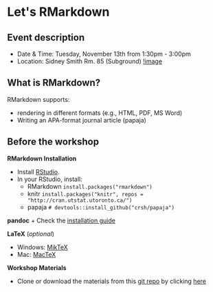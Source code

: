 # Let's RMarkdown

## Event description
* Date & Time: Tuesday, November 13th from 1:30pm - 3:00pm
* Location: Sidney Smith Rm. 85 (Subground)
[!image](https://github.com/psy218/lrm/image/ss85.png)

## What is RMarkdown?
RMarkdown supports:
- rendering in different formats (e.g., HTML, PDF, MS Word)
- Writing an APA-format journal article (papaja)

## Before the workshop
**RMarkdown Installation**
* Install [RStudio](https://www.rstudio.com/products/rstudio/download/).
* In your RStudio, install:
	+ RMarkdown 
	`install.packages("rmarkdown")`
	+ knitr
	`install.packages("knitr", repos = "http://cran.utstat.utoronto.ca/")`
	+ papaja
	`# devtools::install_github("crsh/papaja")`

**pandoc**
	+ Check the [installation guide](https://github.com/rstudio/rmarkdown/blob/master/PANDOC.md)

**LaTeX** (_optional_)
  + Windows: [MikTeX](https://miktex.org/) 
  + Mac: [MacTeX](http://www.tug.org/mactex/)

**Workshop Materials**
* Clone or download the materials from this [git repo](https://www.github.com/psy218/lrm) by clicking [here](https://minhaskamal.github.io/DownGit/#/home?url=https://github.com/psy218/lrm)
